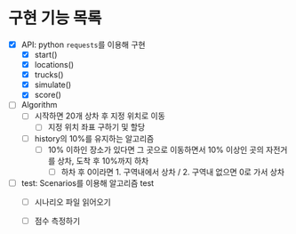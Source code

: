 # 구현 기능 목록

- [x] API: python `requests`를 이용해 구현
  - [x] start()
  - [x] locations()
  - [x] trucks()
  - [x] simulate()
  - [x] score()
- [ ] Algorithm
  - [ ] 시작하면 20개 상차 후 지정 위치로 이동
    - [ ] 지정 위치 좌표 구하기 및 할당
  - [ ] history의 10%를 유지하는 알고리즘
    - [ ] 10% 이하인 장소가 있다면 그 곳으로 이동하면서 10% 이상인 곳의 자전거를 상차, 도착 후 10%까지 하차
      - [ ] 하차 후 0이라면 1. 구역내에서 상차 / 2. 구역내 없으면 0로 가서 상차
- [ ] test: Scenarios를 이용해 알고리즘 test
  - [ ] 시나리오 파일 읽어오기
  - [ ] 점수 측정하기

